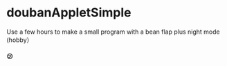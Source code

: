 # doubanAppletSimple
Use a few hours to make a small program with a bean flap plus night mode (hobby）

#### 😕